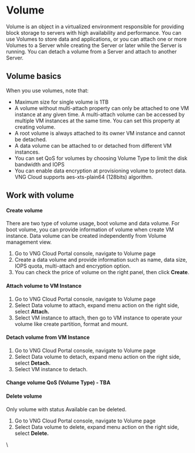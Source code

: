 # Volume

Volume is an object in a virtualized environment responsible for providing block storage to servers with high availability and performance. You can use Volumes to store data and applications, or you can attach one or more Volumes to a Server while creating the Server or later while the Server is running. You can detach a volume from a Server and attach to another Server.

## Volume basics <a href="#volume-volumebasics" id="volume-volumebasics"></a>

When you use volumes, note that:

* Maximum size for single volume is 1TB
* A volume without multi-attach property can only be attached to one VM instance at any given time. A multi-attach volume can be accessed by multiple VM instances at the same time. You can set this property at creating volume.
* A root volume is always attached to its owner VM instance and cannot be detached.
* A data volume can be attached to or detached from different VM instances.
* You can set QoS for volumes by choosing Volume Type to limit the disk bandwidth and IOPS
* You can enable data encryption at provisioning volume to protect data. VNG Cloud supports aes-xts-plain64 (128bits) algorithm.

## Work with volume <a href="#volume-workwithvolume" id="volume-workwithvolume"></a>

#### Create volume <a href="#volume-createvolume" id="volume-createvolume"></a>

There are two type of volume usage, boot volume and data volume. For boot volume, you can provide information of volume when create VM instance. Data volume can be created independently from Volume management view.

1. Go to VNG Cloud Portal console, navigate to Volume page
2. Create a data volume and provide information such as name, data size, IOPS quota, multi-attach and encryption option.
3. You can check the price of volume on the right panel, then click **Create**.

#### Attach volume to VM Instance <a href="#volume-attachvolumetovminstance" id="volume-attachvolumetovminstance"></a>

1. Go to VNG Cloud Portal console, navigate to Volume page
2. Select Data volume to attach, expand menu action on the right side, select **Attach.**
3. Select VM instance to attach, then go to VM instance to operate your volume like create partition, format and mount.

#### Detach volume from VM Instance <a href="#volume-detachvolumefromvminstance" id="volume-detachvolumefromvminstance"></a>

1. Go to VNG Cloud Portal console, navigate to Volume page
2. Select Data volume to detach, expand menu action on the right side, select **Detach.**
3. Select VM instance to detach.

#### Change volume QoS (Volume Type) - TBA <a href="#volume-changevolumeqos-volumetype-tba" id="volume-changevolumeqos-volumetype-tba"></a>

#### Delete volume <a href="#volume-deletevolume" id="volume-deletevolume"></a>

Only volume with status Available can be deleted.

1. Go to VNG Cloud Portal console, navigate to Volume page
2. Select Data volume to delete, expand menu action on the right side, select **Delete.**

\
